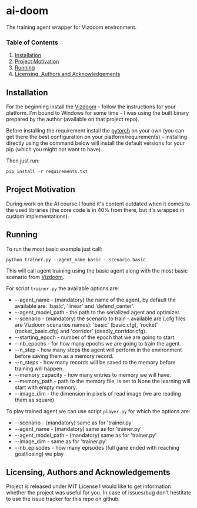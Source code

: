 # ai-doom

The training agent wrapper for Vizdoom environment. 

### Table of Contents

1. [Installation](#installation)
2. [Project Motivation](#motivation)
3. [Running](#running)
4. [Licensing, Authors and Acknowledgements](#licensing)

## Installation <a name="installation"></a>

For the beginning install the [Vizdoom](https://github.com/mwydmuch/ViZDoom/blob/master/doc/Building.md) - 
follow the instructions for your platform. I'm bound to Windows for some time - I was using the built binary prepared by the author (available on that project repo).

Before installing the requirement install the [pytorch](https://pytorch.org/get-started/locally/) on your own (you can get there the best configuration on your platform/requirements) - installing directly using the command below will install the default versions for your pip (which you might not want to have).

Then just run:
```
pip install -r requirements.txt
```

## Project Motivation <a name="motivation"></a>

During work on the AI course I found it's content outdated when it comes to the used libraries (the core code is in 40% from there, but it's wrapped in custom implementations).

## Running <a name="running"></a>

To run the most basic example just call:

```
python trainer.py --agent_name basic --scenario basic
```

This will call agent training using the basic agent along with the most basic scenario from [Vizdoom](https://github.com/mwydmuch/ViZDoom/tree/master/scenarios).

For script `trainer.py` the available options are:
* --agent_name - (mandatory) the name of the agent, by default the available are: 'basic', 'linear' and 'defend_center'.
* --agent_model_path - the path to the serialized agent and optimizer.
* --scenario - (mandatory) the scenario to train - available are (.cfg files are Vizdoom scenarios names): 'basic' (basic.cfg), 'rocket' (rocket_basic.cfg) and 'corridor' (deadly_corridor.cfg).
* --starting_epoch - number of the epoch that we are going to start.
* --nb_epochs - for how many epochs we are going to train the agent.
* --n_step -  how many steps the agent will perform in the environment before saving them as a memory record.
* --n_steps - how many records will be saved to the memory before training will happen.
* --memory_capacity - how many entries to memory we will have.
* --memory_path - path to the memory file, is set to None the learning will start with empty memory.
* --image_dim - the dimension in pixels of read image (we are reading them as square)



To play trained agent we can use script `player.py` for which the options are:
* --scenario - (mandatory) same as for 'trainer.py'
* --agent_name - (mandatory) same as for 'trainer.py'
* --agent_model_path - (mandatory) same as for 'trainer.py'
* --image_dim - same as for 'trainer.py'
* --nb_episodes - how many episodes (full gane ended with reaching goal/losing) we play

## Licensing, Authors and Acknowledgements <a name="licensing"></a>

Project is released under MIT License I would like to get information whether the project was useful for you. In case of issues/bug don't hestitate to use the issue tracker for this repo on github.